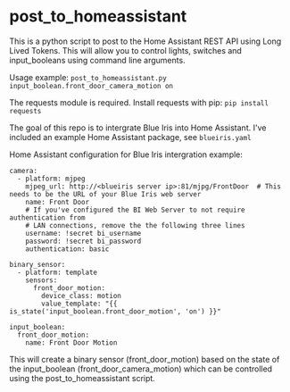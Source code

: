 # post_to_homeassistant
This is a python script to post to the Home Assistant REST API using Long Lived Tokens.  This will allow you to control lights, switches and input_booleans using command line arguments.

Usage example:
`post_to_homeassistant.py input_boolean.front_door_camera_motion on`

The requests module is required.  Install requests with pip:
```pip install requests```


The goal of this repo is to intergrate Blue Iris into Home Assistant.  I've included an example Home Assistant package, see ```blueiris.yaml```

Home Assistant configuration for Blue Iris intergration example:
```
camera:
  - platform: mjpeg
    mjpeg_url: http://<blueiris server ip>:81/mjpg/FrontDoor  # This needs to be the URL of your Blue Iris web server
    name: Front Door 
    # If you've configured the BI Web Server to not require authentication from
    # LAN connections, remove the the following three lines
    username: !secret bi_username
    password: !secret bi_password
    authentication: basic

binary_sensor:
  - platform: template
    sensors:
      front_door_motion:
        device_class: motion
        value_template: "{{ is_state('input_boolean.front_door_motion', 'on') }}"

input_boolean:
  front_door_motion:
    name: Front Door Motion
```


This will create a binary sensor (front_door_motion) based on the state of the input_boolean (front_door_camera_motion) which can be controlled using the post_to_homeassistant script.
